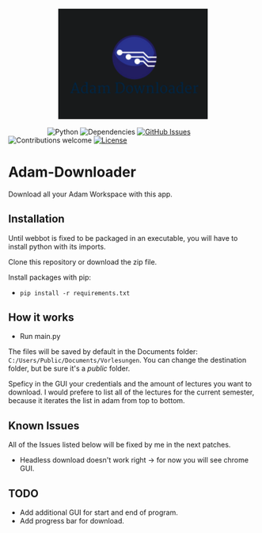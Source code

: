 <p align="center"><img width=60% src="https://github.com/edizeqiri/Adam-Downloader/blob/main/Logo_adam.png"></p>

&nbsp;&nbsp;&nbsp;&nbsp;&nbsp;&nbsp;&nbsp;&nbsp;&nbsp;&nbsp;&nbsp;&nbsp;&nbsp;&nbsp;&nbsp;&nbsp;&nbsp;&nbsp;&nbsp;
![Python](https://img.shields.io/badge/python-v3.6+-blue.svg)
![Dependencies](https://img.shields.io/badge/dependencies-up%20to%20date-brightgreen.svg)
[![GitHub Issues](https://img.shields.io/github/issues/edizeqiri/Adam-Downloader.svg)](https://github.com/edizeqiri/Adam-Downloader/issues)
![Contributions welcome](https://img.shields.io/badge/contributions-welcome-orange.svg)
[![License](https://img.shields.io/badge/license-MIT-blue.svg)](https://opensource.org/licenses/MIT)

# Adam-Downloader

Download all your Adam Workspace with this app.

## Installation

Until webbot is fixed to be packaged in an executable, you will have to install python with its imports.

Clone this repository or download the zip file.

Install packages with pip:

- `pip install -r requirements.txt`

## How it works

- Run main.py

The files will be saved by default in the Documents folder: `C:/Users/Public/Documents/Vorlesungen`. You can change the destination folder, but be sure it's a *public* folder.

Speficy in the GUI your credentials and the amount of lectures you want to download. I would prefere to list all of the lectures for the current semester, because it iterates the list in adam from top to bottom.

## Known Issues

All of the Issues listed below will be fixed by me in the next patches.

- Headless download doesn't work right -> for now you will see chrome GUI.

## TODO

- Add additional GUI for start and end of program.
- Add progress bar for download.
